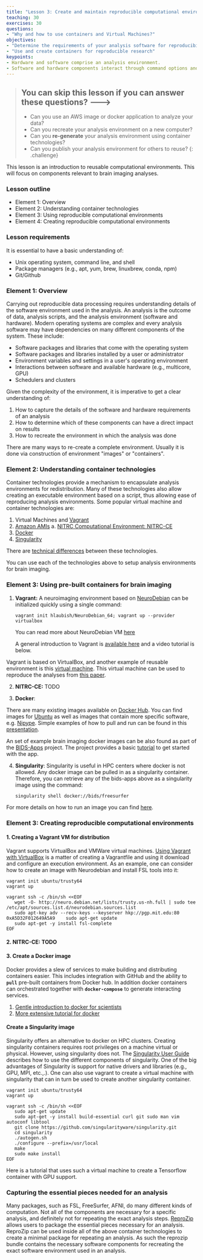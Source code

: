 ```yaml
---
title: "Lesson 3: Create and maintain reproducible computational environments"
teaching: 30
exercises: 30
questions:
- "Why and how to use containers and Virtual Machines?"
objectives:
- "Determine the requirements of your analysis software for reproducibility"
- "Use and create containers for reproducible research"
keypoints:
- Hardware and software comprise an analysis environment.
- Software and hardware components interact through command options and environment variables. 
---
```


> ## You can skip this lesson if you can answer these questions? --->
>
> - Can you use an AWS image or docker application to analyze your data?
> - Can you recreate your analysis environment on a new computer?
> - Can you **re-generate** your analysis environment using container technologies?
> - Can you publish your analysis environment for others to reuse?
{: .challenge}

This lesson is an introduction to reusable computational environments. This will
focus on components relevant to brain imaging analyses.

### Lesson outline

- Element 1: Overview
- Element 2: Understanding container technologies
- Element 3: Using reproducible computational environments
- Element 4: Creating reproducible computational environments

### Lesson requirements

It is essential to have a basic understanding of:
- Unix operating system, command line, and shell
- Package managers (e.g., apt, yum, brew, linuxbrew, conda, npm)
- Git/Github

###  Element 1: Overview

Carrying out reproducible data processing requires understanding details of the
software environment used in the analysis. An analysis is the outcome of data,
analysis scripts, and the analysis environment (software and hardware). Modern
operating systems are complex and every analysis software may have dependencies
on many different components of the system. These include:
 
 - Software packages and libraries that come with the operating system
 - Software packages and libraries installed by a user or administrator
 - Environment variables and settings in a user's operating environment
 - Interactions between software and available hardware (e.g., multicore, GPU)
 - Schedulers and clusters
 
Given the complexity of the environment, it is imperative to get a clear 
understanding of:
 1. How to capture the details of the software and hardware requirements of an analysis
 2. How to determine which of these components can have a direct impact on results
 3. How to recreate the environment in which the analysis was done

There are many ways to re-create a complete environment. Usually it is done via 
construction of environment "images" or "containers".

### Element 2: Understanding container technologies

Container technologies provide a mechanism to encapsulate analysis environments
for redistribution. Many of these technologies also allow creating an executable
environment based on a script, thus allowing ease of reproducing analysis 
environments. Some popular virtual machine and container technologies are:

  1. Virtual Machines and [Vagrant](https://www.vagrantup.com/)
  2. [Amazon AMIs](http://docs.aws.amazon.com/AWSEC2/latest/UserGuide/AMIs.html#creating-an-ami)
     a. [NITRC Computational Environment: NITRC-CE](http://www.nitrc.org/plugins/mwiki/index.php/nitrc:User_Guide_-_NITRC_Computational_Environment)
  3. [Docker](https://www.docker.com/)
  4. [Singularity](http://singularity.lbl.gov/)

There are [technical differences](https://medium.freecodecamp.com/a-beginner-friendly-introduction-to-containers-vms-and-docker-79a9e3e119b#.kchrpokfz) 
between these technologies.

You can use each of the technologies above to setup analysis environments for 
brain imaging.

### Element 3: Using pre-built containers for brain imaging

1. **Vagrant:** A neuroimaging environment based on [NeuroDebian](http://neuro.debian.net/) can be initialized quickly 
using a single command: 
   
   ```
   vagrant init hlaubish/NeuroDebian_64; vagrant up --provider virtualbox
   ```

   You can read more about NeuroDebian VM [here](http://neuro.debian.net/vm.html)
   
   A general introduction to Vagrant is [available here](https://www.vagrantup.com/docs/getting-started/)
and a video tutorial is below. 
<script type="text/javascript" src="https://asciinema.org/a/11428.js" id="asciicast-11428" async></script>
   
   Vagrant is based on VirtualBox, and another example of reusable environment is this [virtual machine](https://s3.amazonaws.com/openfmri/virtual-machines/precise64_neuro.box).
This virtual machine can be used to reproduce the analyses from [this paper](http://www.nature.com/articles/ncomms9885).

2. **NITRC-CE:** TODO

3. **Docker**: 

There are many existing images available on [Docker Hub](https://hub.docker.com/). 
You can find images for [Ubuntu](https://hub.docker.com/_/ubuntu/) as well as images that contain
more specific software, e.g. [Nipype](https://hub.docker.com/r/nipype/nipype/).
Simple examples of how to pull and run can be found in this 
[presentation](http://nipy.org/workshops/2017-03-boston/lectures/lesson-container/#29).

An set of example brain imaging docker images can be also found as
part of the [BIDS-Apps](http://bids-apps.neuroimaging.io/apps/) project. The project
provides a basic [tutorial](http://bids-apps.neuroimaging.io/tutorial/) to get started with the app.

4. **Singularity**: Singularity is useful in HPC centers where docker is not 
allowed. Any docker image can be pulled in as a singularity container. Therefore,
you can retrieve any of the bids-apps above as a singularity image using the 
command:

   ```
   singularity shell docker://bids/freesurfer
   ```
   
For more details on how to run an image you can find 
[here](http://singularity.lbl.gov/singularity-tutorial#make-and-run-containers).

### Element 3: Creating reproducible computational environments

#### 1. Creating a **Vagrant VM** for distribution
Vagrant supports VirtualBox and VMWare virtual machines. [Using Vagrant with 
VirtualBox](https://www.vagrantup.com/docs/getting-started/) is a matter of 
creating a Vagrantfile and using it download and configure an execution 
environment. As an example, one can consider how to create an image with 
Neurodebian and install FSL tools into it:
   
```
vagrant init ubuntu/trusty64
vagrant up

vagrant ssh -c /bin/sh <<EOF
   wget -O- http://neuro.debian.net/lists/trusty.us-nh.full | sudo tee /etc/apt/sources.list.d/neurodebian.sources.list
   sudo apt-key adv --recv-keys --keyserver hkp://pgp.mit.edu:80 0xA5D32F012649A5A9    sudo apt-get update
   sudo apt-get -y install fsl-complete
EOF
```

#### 2.  **NITRC-CE:** TODO

#### 3. Create a **Docker** image
Docker provides a slew of services to make building and distributing containers
easier. This includes integration with GitHub and the ability to **`pull`**
pre-built containers from Docker hub. In addition docker containers can 
orchestrated together with **`docker-compose`** to generate interacting services.

1. [Gentle introduction to docker for scientists](https://neurohackweek.github.io/docker-for-scientists/)
2. [More extensive tutorial for docker](https://prakhar.me/docker-curriculum/) 

#### Create a **Singularity** image
Singularity offers an alternative to docker on HPC clusters. Creating singularity
containers requires root privileges on a machine virtual or physical. However,
using singularity does not. The [Singularity User Guide](http://singularity.lbl.gov/user-guide)
describes how to use the different components of singularity. One of the big 
advantages of Singularity is support for native drivers and libraries (e.g., GPU,
MPI, etc.,.). One can also use vagrant to create a virtual machine with singularity that can 
in turn be used to create another singularity container.

```
vagrant init ubuntu/trusty64
vagrant up

vagrant ssh -c /bin/sh <<EOF
   sudo apt-get update
   sudo apt-get -y install build-essential curl git sudo man vim autoconf libtool
   git clone https://github.com/singularityware/singularity.git
   cd singularity
   ./autogen.sh
   ./configure --prefix=/usr/local
   make
   sudo make install
EOF
```

Here is a tutorial that uses such a virtual machine to create a Tensorflow 
container with GPU support. <script type="text/javascript" src="https://asciinema.org/a/100998.js" id="asciicast-100998" async></script>

### Capturing the essential pieces needed for an analysis

Many packages, such as FSL, FreeSurfer, AFNI, do many different kinds of 
computation. Not all of the components are necessary for a specific analysis, 
and definitely not for repeating the exact analysis steps. [ReproZip](https://reprozip.readthedocs.io/en/1.0.x/) 
allows users to package the essential pieces necessary for an analysis. ReproZip
can be used inside all of the above container technologies to create a minimal
package for repeating an analysis. As such the reprozip bundle contains the 
necessary software components for recreating the exact software environment used
in an analysis.

